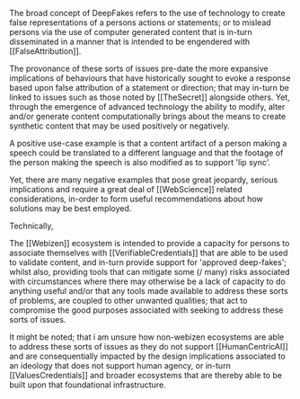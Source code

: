 The broad concept of DeepFakes refers to the use of technology to create false representations of a persons actions or statements; or to mislead persons via the use of computer generated content that is in-turn disseminated in a manner that is intended to be engendered with [[FalseAttribution]].  

The provonance of these sorts of issues pre-date the more expansive implications of behaviours that have historically sought to evoke a response based upon false attribution of a statement or direction; that may in-turn be linked to issues such as those noted by [[TheSecret]] alongside others.  Yet, through the emergence of advanced technology the ability to modify, alter and/or generate content computationally brings about the means to create synthetic content that may be used positively or negatively.

A positive use-case example is that a content artifact of a person making a speech could be translated to a different language and that the footage of the person making the speech is also modified as to support 'lip sync'.  

Yet, there are many negative examples that pose great jeopardy, serious implications and require a great deal of [[WebScience]] related considerations, in-order to form useful recommendations about how solutions may be best employed.

Technically, 

The [[Webizen]] ecosystem is intended to provide a capacity for persons to associate themselves with [[VerifiableCredentials]] that are able to be used to validate content, and in-turn provide support for 'approved deep-fakes'; whilst also, providing tools that can mitigate some (/ many)  risks associated with circumstances where there may otherwise be a lack of capacity to do anything useful and/or that any tools made available to address these sorts of problems, are coupled to other unwanted qualities; that act to compromise the good purposes associated with seeking to address these sorts of issues.

It might be noted; that i am unsure how non-webizen ecosystems are able to address these sorts of issues as they do not support [[HumanCentricAI]] and are consequentially impacted by the design implications associated to an ideology that does not support human agency, or in-turn [[ValuesCredentials]] and broader ecosystems that are thereby able to be built upon that foundational infrastructure. 
